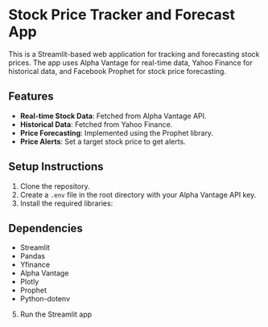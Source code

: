 # Stock Price Tracker and Forecast App

This is a Streamlit-based web application for tracking and forecasting stock prices. The app uses Alpha Vantage for real-time data, Yahoo Finance for historical data, and Facebook Prophet for stock price forecasting.

## Features
- **Real-time Stock Data**: Fetched from Alpha Vantage API.
- **Historical Data**: Fetched from Yahoo Finance.
- **Price Forecasting**: Implemented using the Prophet library.
- **Price Alerts**: Set a target stock price to get alerts.

## Setup Instructions
1. Clone the repository.
2. Create a `.env` file in the root directory with your Alpha Vantage API key.
3. Install the required libraries:
## Dependencies
- Streamlit
- Pandas
- Yfinance
- Alpha Vantage
- Plotly
- Prophet
- Python-dotenv

5. Run the Streamlit app
